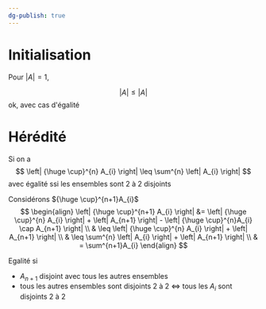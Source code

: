 ```yaml
---
dg-publish: true
---
```


# Initialisation

Pour $\left| A  \right| = 1$,

$$
\left| A \right| \leq \left| A \right|
$$
ok, avec cas d'égalité

# Hérédité

Si on a
$$
\left| {\huge \cup}^{n} A_{i} \right| \leq \sum^{n} \left| A_{i} \right|
$$
avec égalité ssi les ensembles sont 2 à 2 disjoints

Considérons ${\huge \cup}^{n+1}A_{i}$
$$
\begin{align}
\left| {\huge \cup}^{n+1} A_{i} \right| &= \left| {\huge \cup}^{n} A_{i} \right| + \left| A_{n+1} \right| - \left| {\huge \cup}^{n}A_{i} \cap A_{n+1} \right| \\
& \leq \left| {\huge \cup}^{n} A_{i} \right| + \left| A_{n+1} \right| \\
& \leq \sum^{n} \left|  A_{i} \right| + \left| A_{n+1} \right| \\
& = \sum^{n+1}A_{i}
\end{align}
$$

Egalité si 
- $A_{n+1}$ disjoint avec tous les autres ensembles
- tous les autres ensembles sont disjoints 2 à 2
$\iff$
tous les $A_{i}$ sont disjoints 2 à 2